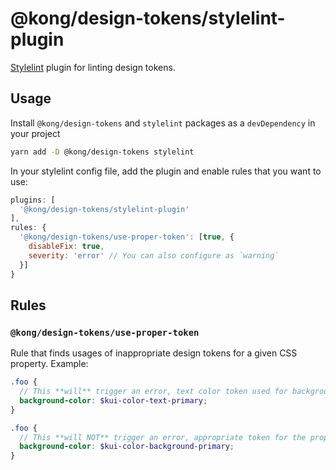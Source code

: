 # @kong/design-tokens/stylelint-plugin

[Stylelint](https://github.com/stylelint/stylelint) plugin for linting design tokens.

## Usage

Install `@kong/design-tokens` and `stylelint` packages as a `devDependency` in your project

```sh
yarn add -D @kong/design-tokens stylelint
```

In your stylelint config file, add the plugin and enable rules that you want to use:

```javascript
plugins: [
  '@kong/design-tokens/stylelint-plugin'
],
rules: {
  '@kong/design-tokens/use-proper-token': [true, {
    disableFix: true,
    severity: 'error' // You can also configure as `warning`
  }]
}
```

## Rules

### `@kong/design-tokens/use-proper-token`

Rule that finds usages of inappropriate design tokens for a given CSS property. Example:

```scss
.foo {
  // This **will** trigger an error, text color token used for background-color property
  background-color: $kui-color-text-primary;
}
```

```scss
.foo {
  // This **will NOT** trigger an error, appropriate token for the property
  background-color: $kui-color-background-primary;
}
```
